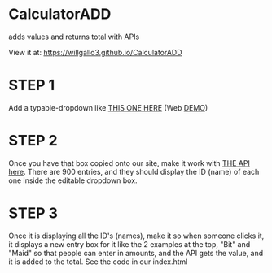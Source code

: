 # CalculatorADD
adds values and returns total with APIs

View it at: <a href="https://willgallo3.github.io/CalculatorADD">https://willgallo3.github.io/CalculatorADD</a>

# STEP 1

Add a typable-dropdown like <a href="https://github.com/indrimuska/jquery-editable-select" target="_blank">THIS ONE HERE</a> (Web <a href="http://indrimuska.github.io/jquery-editable-select/" target="_blank">DEMO</a>)

# STEP 2

Once you have that box copied onto our site, make it work with <a href="https://api.coinmarketcap.com/v1/ticker/" target="_blank">THE API here</a>. There are 900 entries, and they should display the ID (name) of each one inside the editable dropdown box.

# STEP 3

Once it is displaying all the ID's (names), make it so when someone clicks it, it displays a new entry box for it like the 2 examples at the top, "Bit" and "Maid" so that people can enter in amounts, and the API gets the value, and it is added to the total. See the code in our index.html <script > tag to see the API code that you can copy for this.

# STEP 4 

FINISHED!!! Collect PAYMENT $$
